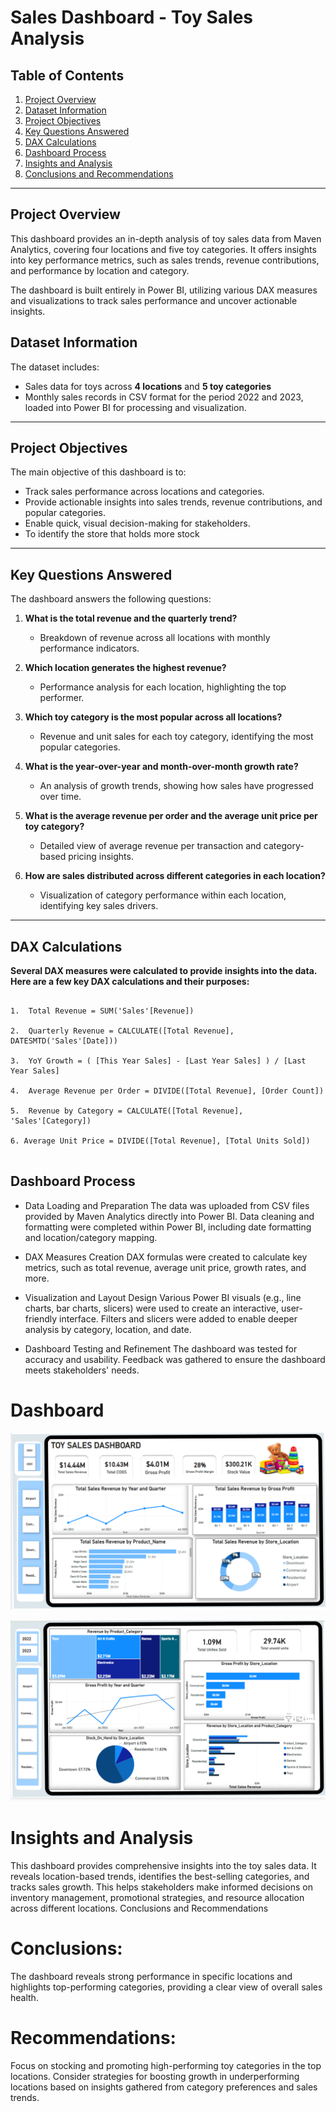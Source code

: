 # Sales Dashboard - Toy Sales Analysis

## Table of Contents
1. [Project Overview](#project-overview)
2. [Dataset Information](#dataset-information)
3. [Project Objectives](#project-objectives)
4. [Key Questions Answered](#key-questions-answered)
5. [DAX Calculations](#dax-calculations)
6. [Dashboard Process](#dashboard-process)
7. [Insights and Analysis](#insights-and-analysis)
8. [Conclusions and Recommendations](#conclusions-and-recommendations)

---

## Project Overview

This dashboard provides an in-depth analysis of toy sales data from Maven Analytics, covering four locations and five toy categories. It offers insights into key performance metrics, such as sales trends, revenue contributions, and performance by location and category. 

The dashboard is built entirely in Power BI, utilizing various DAX measures and visualizations to track sales performance and uncover actionable insights.

## Dataset Information

The dataset includes:
- Sales data for toys across **4 locations** and **5 toy categories**
- Monthly sales records in CSV format for the period 2022 and 2023, loaded into Power BI for processing and visualization.

---

## Project Objectives

The main objective of this dashboard is to:
- Track sales performance across locations and categories.
- Provide actionable insights into sales trends, revenue contributions, and popular categories.
- Enable quick, visual decision-making for stakeholders.
- To identify the store that holds more stock

---

## Key Questions Answered

The dashboard answers the following questions:

1. **What is the total revenue and the quarterly trend?**
   - Breakdown of revenue across all locations with monthly performance indicators.
   
2. **Which location generates the highest revenue?**
   - Performance analysis for each location, highlighting the top performer.
   
3. **Which toy category is the most popular across all locations?**
   - Revenue and unit sales for each toy category, identifying the most popular categories.
   
4. **What is the year-over-year and month-over-month growth rate?**
   - An analysis of growth trends, showing how sales have progressed over time.
   
5. **What is the average revenue per order and the average unit price per toy category?**
   - Detailed view of average revenue per transaction and category-based pricing insights.
   
6. **How are sales distributed across different categories in each location?**
   - Visualization of category performance within each location, identifying key sales drivers.

---


## DAX Calculations

**Several DAX measures were calculated to provide insights into the data. Here are a few key DAX calculations and their purposes:** 

 ```DAX
   
1.  Total Revenue = SUM('Sales'[Revenue])

2.  Quarterly Revenue = CALCULATE([Total Revenue], DATESMTD('Sales'[Date]))  

3.  YoY Growth = ( [This Year Sales] - [Last Year Sales] ) / [Last Year Sales] 

4.  Average Revenue per Order = DIVIDE([Total Revenue], [Order Count])

5.  Revenue by Category = CALCULATE([Total Revenue], 'Sales'[Category])

6. Average Unit Price = DIVIDE([Total Revenue], [Total Units Sold])
     
```
## Dashboard Process

 - Data Loading and Preparation 
   The data was uploaded from CSV files provided by Maven Analytics directly into Power BI.
   Data cleaning and formatting were completed within Power BI, including date formatting and location/category mapping.

 - DAX Measures Creation
   DAX formulas were created to calculate key metrics, such as total revenue, average unit price, growth rates, and more.

 - Visualization and Layout Design
   Various Power BI visuals (e.g., line charts, bar charts, slicers) were used to create an interactive, user-friendly interface.
   Filters and slicers were added to enable deeper analysis by category, location, and date.

-  Dashboard Testing and Refinement
   The dashboard was tested for accuracy and usability.
   Feedback was gathered to ensure the dashboard meets stakeholders' needs.



# Dashboard

![dashboard](Assets/Images/Toy_sales.png)

![dashboard2](Assets/Images/Toy_sales_2.docx.png)

# Insights and Analysis

This dashboard provides comprehensive insights into the toy sales data. It reveals location-based trends, identifies the best-selling categories, and tracks sales growth. This helps stakeholders make informed decisions on inventory management, promotional strategies, and resource allocation across different locations.
Conclusions and Recommendations

# Conclusions: 
  The dashboard reveals strong performance in specific locations and highlights top-performing categories, providing a clear view of overall 
  sales health.
  
# Recommendations:
  Focus on stocking and promoting high-performing toy categories in the top locations. Consider strategies for boosting growth in 
  underperforming locations based on insights gathered from category preferences and sales trends.













   


